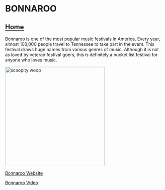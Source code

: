 # BONNAROO 
## [Home](index.md)

Bonnaroo is one of the most popular music festivals in America. Every year, almost 100,000 people travel to Tennessee to take part in the event. This festival draws huge names from various genres of music. Although it is not as loved by veteran festival goers, this is definitely a bucket list festival for anyone who loves music. 

<a href="https://sxmfeed.files.wordpress.com/2018/06/bonnaroo-1600x900-night-v1.jpg?w=940" target="_blank"><img src="https://sxmfeed.files.wordpress.com/2018/06/bonnaroo-1600x900-night-v1.jpg?w=940" alt="scoopity woop"
style="width:width:500px;height:320px;"></a>

[Bonnaroo Website](https://www.bonnaroo.com/)

[Bonnaroo Video](https://www.youtube.com/results?search_query=bonnaroo+2018)
